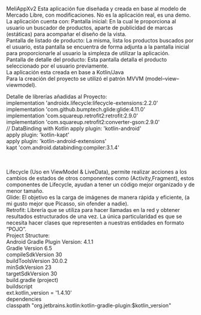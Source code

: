 MeliAppXv2
Esta aplicación fue diseñada y creada en base al modelo de Mercado Libre, con modificaciones.
No es la aplicación real, es una demo.
</br>
La aplicación cuenta con:
Pantalla inicial: En la cual le proporciona al usuario un buscador de productos, aparte de publicidad de marcas (estáticas) para acompañar el diseño de la vista.
</br>
Pantalla de listado de producto: La misma, lista los productos buscados por el usuario, esta pantalla se encuentra de forma adjunta a la pantalla inicial para proporcionarle al usuario la simpleza de utilizar la aplicación.
</br>
Pantalla de detalle del producto: Esta pantalla detalla el producto seleccionado por el usuario previamente.
</br>
La aplicación esta creada en base a Kotlin/Java
</br>
Para la creación del proyecto se utilizó el patrón MVVM (model–view–viewmodel).
 
Detalle de librerías añadidas al Proyecto:
</br>
implementation 'androidx.lifecycle:lifecycle-extensions:2.2.0'
</br>
implementation 'com.github.bumptech.glide:glide:4.11.0'
</br>
implementation 'com.squareup.retrofit2:retrofit:2.9.0'
</br>
implementation 'com.squareup.retrofit2:converter-gson:2.9.0'
</br>
// DataBinding with Kotlin
apply plugin: 'kotlin-android'
</br>
apply plugin: 'kotlin-kapt'
</br>
apply plugin: 'kotlin-android-extensions'
</br>
kapt  'com.android.databinding:compiler:3.1.4'
</br>

</br></br>
Lifecycle (Uso en ViewModel & LiveData), permite realizar acciones a los cambios de estados de otros componentes como (Activity,Fragment), estos componentes de Lifecycle, ayudan a tener un código mejor organizado y de menor tamaño.
</br>
Glide: El objetivo es la carga de imágenes de manera rápida y eficiente, (a mi gusto mejor que Picasso, sin ofender a nadie).
</br> 
Retrofit: Librería que se utiliza para hacer llamadas en la red y obtener resultados estructurados de una vez. La única particularidad es que se necesita hacer clases que representen a nuestras entidades en formato “POJO”.
</br>
Project Structure:
</br>
Android Gradle Plugin Version: 4.1.1
</br>
Gradle Version 6.5
</br>
compileSdkVersion 30
</br>
buildToolsVersion 30.0.2
</br>
minSdkVersion 23
</br>
targetSdkVersion 30
</br>
build.gradle (project)
</br>
buildscript
</br>
ext.kotlin_version = '1.4.10'
</br>
dependencies
</br>
classpath "org.jetbrains.kotlin:kotlin-gradle-plugin:$kotlin_version"


